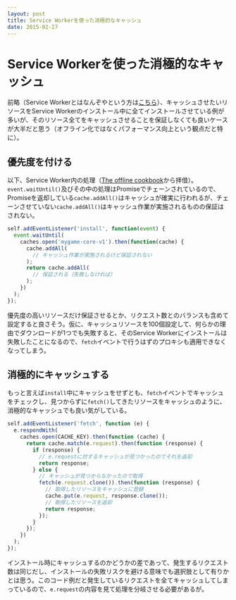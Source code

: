 ```yaml
---
layout: post
title: Service Workerを使った消極的なキャッシュ
date: 2015-02-27
---
```


# Service Workerを使った消極的なキャッシュ

前略（Service Workerとはなんぞやという方は[こちら](/posts/2014/service-worker-internals.html)）、キャッシュさせたいリソースをService Workerのインストール中に全てインストールさせている例が多いが、そのリソース全てをキャッシュさせることを保証しなくても良いケースが大半だと思う（オフライン化ではなくパフォーマンス向上という観点だと特に）。

## 優先度を付ける

以下、Service Worker内の処理（[The offline cookbook](http://jakearchibald.com/2014/offline-cookbook/)から拝借）。`event.waitUntil()`及びその中の処理はPromiseでチェーンされているので、Promiseを返却している`cache.addAll()`はキャッシュが確実に行われるが、チェーンさせていない`cache.addAll()`はキャッシュ作業が実施されるものの保証はされない。

```js
self.addEventListener('install', function(event) {
  event.waitUntil(
    caches.open('mygame-core-v1').then(function(cache) {
      cache.addAll(
        // キャッシュ作業が実施されるけど保証されない
      );
      return cache.addAll(
        // 保証される（失敗しなければ）
      );
    })
  );
});
```

優先度の高いリソースだけ保証させるとか、リクエスト数とのバランスも含めて設定すると良さそう。仮に、キャッシュリソースを100個設定して、何らかの理由でダウンロードが1つでも失敗すると、そのService Workerにインストールは失敗したことになるので、`fetch`イベントで行うはずのプロキシも適用できなくなってしまう。

## 消極的にキャッシュする

もっと言えば`install`中にキャッシュをせずとも、`fetch`イベントでキャッシュをチェックし、見つからずに`fetch()`してきたリソースをキャッシュのように、消極的なキャッシュでも良い気がしている。

```js
self.addEventListener('fetch', function (e) {
  e.respondWith(
    caches.open(CACHE_KEY).then(function (cache) {
      return cache.match(e.request).then(function (response) {
        if (response) {
          // e.requestに対するキャッシュが見つかったのでそれを返却
          return response;
        } else {
          // キャッシュが見つからなかったので取得
          fetch(e.request.clone()).then(function (response) {
            // 取得したリソースをキャッシュに登録
            cache.put(e.request, response.clone());
            // 取得したリソースを返却
            return response;
          });
        }
      });
    })
  );
});
```

インストール時にキャッシュするのかどうかの差であって、発生するリクエスト数は同じだし、インストールの失敗リスクを避ける意味でも選択肢として有りかとは思う。このコード例だと発生しているリクエストを全てキャッシュしてしまっているので、`e.request`の内容を見て処理を分岐させる必要があるが。